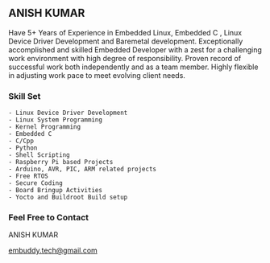 ## ANISH KUMAR

Have 5+ Years of Experience in Embedded Linux, Embedded C , Linux Device Driver Development and Baremetal development. 
Exceptionally accomplished and skilled Embedded Developer with a zest for a challenging work environment with high degree of
responsibility. Proven record of successful work both independently and as a team member. Highly flexible in adjusting work pace to meet evolving client needs.

### Skill Set

    - Linux Device Driver Development
    - Linux System Programming
    - Kernel Programming
    - Embedded C 
    - C/Cpp
    - Python
    - Shell Scripting
    - Raspberry Pi based Projects
    - Arduino, AVR, PIC, ARM related projects
    - Free RTOS
    - Secure Coding 
    - Board Bringup Activities
    - Yocto and Buildroot Build setup
    
### Feel Free to Contact

ANISH KUMAR

<embuddy.tech@gmail.com>


    
